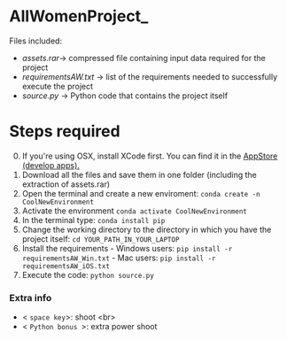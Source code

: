 # AllWomenProject_

Files included:

- *assets.rar*-> compressed file containing input data required for the project
- *requirementsAW.txt* -> list of the requirements needed to successfully execute the project
- *source.py* -> Python code that contains the project itself


 # Steps required
 
 0. If you're using OSX, install XCode first. You can find it in the [AppStore (develop apps).](https://apps.apple.com/es/app/xcode/id497799835?mt=12) 
 1. Download all the files and save them in one folder (including the extraction of assets.rar)
 2. Open the terminal and create a new enviroment: `conda create -n CoolNewEnvironment`
 3. Activate the environment `conda activate CoolNewEnvironment`
 4. In the terminal type: `conda install pip`
 5. Change the working directory to the directory in which you have the project itself: `cd YOUR_PATH_IN_YOUR_LAPTOP`
 6. Install the requirements
         - Windows users: `pip install -r requirementsAW_Win.txt`
         - Mac users: `pip install -r requirementsAW_iOS.txt`
 7. Execute the code: `python source.py`
 
 
 ### Extra info
 
 - < `space key`>: shoot
 <br\>
 - < `Python bonus `>: extra power shoot
